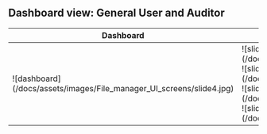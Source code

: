 ## Dashboard view: General User and Auditor
|Dashboard | Icons|
|---------|------|
| ![dashboard] (/docs/assets/images/File_manager_UI_screens/slide4.jpg) | ![slide41] (/docs/assets/images/File_manager_UI_screens/slide41.png) ![slide42] (/docs/assets/images/File_manager_UI_screens/slide42.png ![slide43] (/docs/assets/images/File_manager_UI_screens/slide43.png) ![slide44] (/docs/assets/images/File_manager_UI_screens/slide44.png)  |